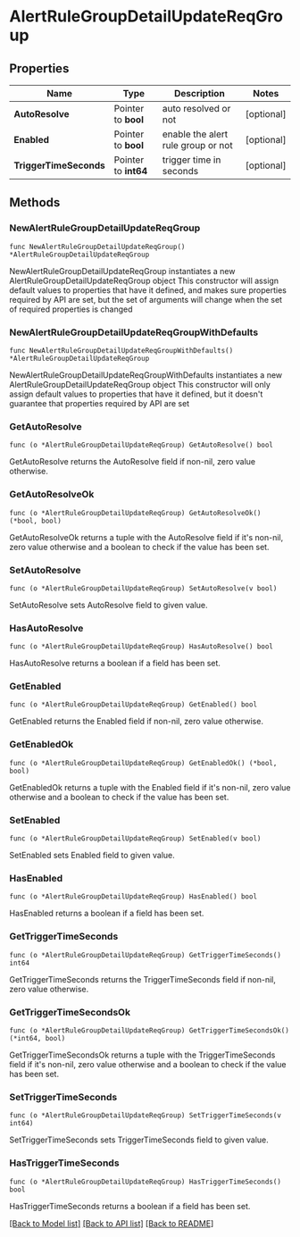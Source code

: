# AlertRuleGroupDetailUpdateReqGroup

## Properties

Name | Type | Description | Notes
------------ | ------------- | ------------- | -------------
**AutoResolve** | Pointer to **bool** | auto resolved or not | [optional] 
**Enabled** | Pointer to **bool** | enable the alert rule group or not | [optional] 
**TriggerTimeSeconds** | Pointer to **int64** | trigger time in seconds | [optional] 

## Methods

### NewAlertRuleGroupDetailUpdateReqGroup

`func NewAlertRuleGroupDetailUpdateReqGroup() *AlertRuleGroupDetailUpdateReqGroup`

NewAlertRuleGroupDetailUpdateReqGroup instantiates a new AlertRuleGroupDetailUpdateReqGroup object
This constructor will assign default values to properties that have it defined,
and makes sure properties required by API are set, but the set of arguments
will change when the set of required properties is changed

### NewAlertRuleGroupDetailUpdateReqGroupWithDefaults

`func NewAlertRuleGroupDetailUpdateReqGroupWithDefaults() *AlertRuleGroupDetailUpdateReqGroup`

NewAlertRuleGroupDetailUpdateReqGroupWithDefaults instantiates a new AlertRuleGroupDetailUpdateReqGroup object
This constructor will only assign default values to properties that have it defined,
but it doesn't guarantee that properties required by API are set

### GetAutoResolve

`func (o *AlertRuleGroupDetailUpdateReqGroup) GetAutoResolve() bool`

GetAutoResolve returns the AutoResolve field if non-nil, zero value otherwise.

### GetAutoResolveOk

`func (o *AlertRuleGroupDetailUpdateReqGroup) GetAutoResolveOk() (*bool, bool)`

GetAutoResolveOk returns a tuple with the AutoResolve field if it's non-nil, zero value otherwise
and a boolean to check if the value has been set.

### SetAutoResolve

`func (o *AlertRuleGroupDetailUpdateReqGroup) SetAutoResolve(v bool)`

SetAutoResolve sets AutoResolve field to given value.

### HasAutoResolve

`func (o *AlertRuleGroupDetailUpdateReqGroup) HasAutoResolve() bool`

HasAutoResolve returns a boolean if a field has been set.

### GetEnabled

`func (o *AlertRuleGroupDetailUpdateReqGroup) GetEnabled() bool`

GetEnabled returns the Enabled field if non-nil, zero value otherwise.

### GetEnabledOk

`func (o *AlertRuleGroupDetailUpdateReqGroup) GetEnabledOk() (*bool, bool)`

GetEnabledOk returns a tuple with the Enabled field if it's non-nil, zero value otherwise
and a boolean to check if the value has been set.

### SetEnabled

`func (o *AlertRuleGroupDetailUpdateReqGroup) SetEnabled(v bool)`

SetEnabled sets Enabled field to given value.

### HasEnabled

`func (o *AlertRuleGroupDetailUpdateReqGroup) HasEnabled() bool`

HasEnabled returns a boolean if a field has been set.

### GetTriggerTimeSeconds

`func (o *AlertRuleGroupDetailUpdateReqGroup) GetTriggerTimeSeconds() int64`

GetTriggerTimeSeconds returns the TriggerTimeSeconds field if non-nil, zero value otherwise.

### GetTriggerTimeSecondsOk

`func (o *AlertRuleGroupDetailUpdateReqGroup) GetTriggerTimeSecondsOk() (*int64, bool)`

GetTriggerTimeSecondsOk returns a tuple with the TriggerTimeSeconds field if it's non-nil, zero value otherwise
and a boolean to check if the value has been set.

### SetTriggerTimeSeconds

`func (o *AlertRuleGroupDetailUpdateReqGroup) SetTriggerTimeSeconds(v int64)`

SetTriggerTimeSeconds sets TriggerTimeSeconds field to given value.

### HasTriggerTimeSeconds

`func (o *AlertRuleGroupDetailUpdateReqGroup) HasTriggerTimeSeconds() bool`

HasTriggerTimeSeconds returns a boolean if a field has been set.


[[Back to Model list]](../README.md#documentation-for-models) [[Back to API list]](../README.md#documentation-for-api-endpoints) [[Back to README]](../README.md)


